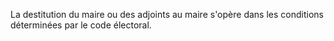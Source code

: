 La destitution du maire ou des adjoints au maire s'opère dans les conditions déterminées par le code électoral.
